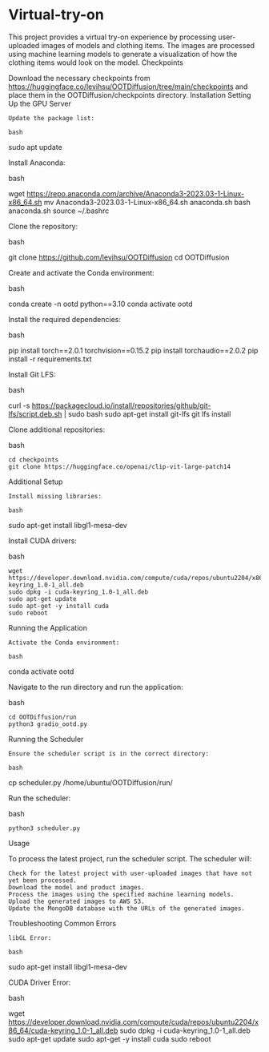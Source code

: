 # Virtual-try-on

This project provides a virtual try-on experience by processing user-uploaded images of models and clothing items. The images are processed using machine learning models to generate a visualization of how the clothing items would look on the model.
Checkpoints

Download the necessary checkpoints from https://huggingface.co/levihsu/OOTDiffusion/tree/main/checkpoints and place them in the OOTDiffusion/checkpoints directory.
Installation
Setting Up the GPU Server

    Update the package list:

    bash

sudo apt update

Install Anaconda:

bash

wget https://repo.anaconda.com/archive/Anaconda3-2023.03-1-Linux-x86_64.sh
mv Anaconda3-2023.03-1-Linux-x86_64.sh anaconda.sh
bash anaconda.sh
source ~/.bashrc

Clone the repository:

bash

git clone https://github.com/levihsu/OOTDiffusion
cd OOTDiffusion

Create and activate the Conda environment:

bash

conda create -n ootd python==3.10
conda activate ootd

Install the required dependencies:

bash

pip install torch==2.0.1 torchvision==0.15.2
pip install torchaudio==2.0.2
pip install -r requirements.txt

Install Git LFS:

bash

curl -s https://packagecloud.io/install/repositories/github/git-lfs/script.deb.sh | sudo bash
sudo apt-get install git-lfs
git lfs install

Clone additional repositories:

bash

    cd checkpoints
    git clone https://huggingface.co/openai/clip-vit-large-patch14

Additional Setup

    Install missing libraries:

    bash

sudo apt-get install libgl1-mesa-dev

Install CUDA drivers:

bash

    wget https://developer.download.nvidia.com/compute/cuda/repos/ubuntu2204/x86_64/cuda-keyring_1.0-1_all.deb
    sudo dpkg -i cuda-keyring_1.0-1_all.deb
    sudo apt-get update
    sudo apt-get -y install cuda
    sudo reboot

Running the Application

    Activate the Conda environment:

    bash

conda activate ootd

Navigate to the run directory and run the application:

bash

    cd OOTDiffusion/run
    python3 gradio_ootd.py

Running the Scheduler

    Ensure the scheduler script is in the correct directory:

    bash

cp scheduler.py /home/ubuntu/OOTDiffusion/run/

Run the scheduler:

bash

    python3 scheduler.py

Usage

To process the latest project, run the scheduler script. The scheduler will:

    Check for the latest project with user-uploaded images that have not yet been processed.
    Download the model and product images.
    Process the images using the specified machine learning models.
    Upload the generated images to AWS S3.
    Update the MongoDB database with the URLs of the generated images.

Troubleshooting
Common Errors

    libGL Error:

    bash

sudo apt-get install libgl1-mesa-dev

CUDA Driver Error:

bash

wget https://developer.download.nvidia.com/compute/cuda/repos/ubuntu2204/x86_64/cuda-keyring_1.0-1_all.deb
sudo dpkg -i cuda-keyring_1.0-1_all.deb
sudo apt-get update
sudo apt-get -y install cuda
sudo reboot
